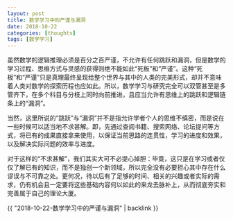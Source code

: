 ```yaml
---
layout: post
title: 数学学习中的严谨与漏洞
date: 2018-10-22
categories: [thoughts]
tags: [数学学习]
---
```


虽然数学的逻辑推理必须是百分之百严谨，不允许有任何跳跃和漏洞，但是数学的学习过程、思维方式与灵感的获得则绝不能如此“死板”和“严谨”。这种“死板”和“严谨”只是真理最终呈现给整个世界与其中的人类的完美形式，却并不意味着人类对数学的探索历程也应如此。所以，数学学习与研究完全可以双管甚至是多管齐下，在多个科目与分枝上同时向前推进，且应当允许有思维上的跳跃和逻辑链条上的“漏洞”。

当然，这里所说的“跳跃”与“漏洞”并不是指允许学者个人的思维不缜密，而是说在一些时候可以适当地不求甚解。即，先通过查阅书籍、搜索网络、论坛提问等方式，将已有的成果直接拿来使用，以保证当前思路的连贯性，学习的进度和效果，以及解决实际问题的效率与进度。

对于这样的“不求甚解”，我们其实大可不必提心掉胆：毕竟，这只是在学习或者仅仅了解已有的知识，而不是独创一个新领域，所以完全没有必要担心其中存在什么谬误与不可靠之处。更何况，待以后有了足够的时间、相关的兴趣或者实际的需求，仍有机会且一定要将这些基础内容何以如此的来龙去脉补上，从而彻底夯实和完善属于自己的理论大厦。

{{ "2018-10-22-数学学习中的严谨与漏洞" | backlink }}
